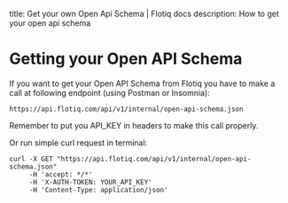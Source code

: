 title: Get your own Open Api Schema | Flotiq docs
description: How to get your open api schema

# Getting your Open API Schema

If you want to get your Open API Schema from Flotiq you have to make a call at following endpoint (using Postman or Insomnia):

```
https://api.flotiq.com/api/v1/internal/open-api-schema.json
```

Remember to put you API_KEY in headers to make this call properly.

Or run simple curl request in terminal:

```
curl -X GET "https://api.flotiq.com/api/v1/internal/open-api-schema.json" 
     -H 'accept: */*' 
     -H 'X-AUTH-TOKEN: YOUR_API_KEY' 
     -H 'Content-Type: application/json'
```
